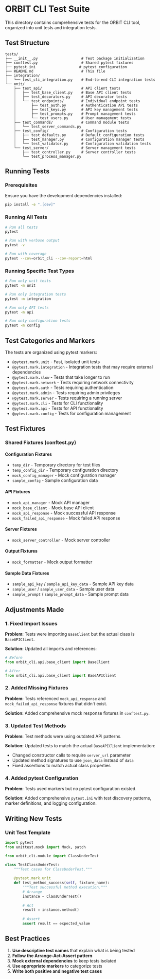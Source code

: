 # ORBIT CLI Test Suite

This directory contains comprehensive tests for the ORBIT CLI tool, organized into unit tests and integration tests.

## Test Structure

```
tests/
├── __init__.py                    # Test package initialization
├── conftest.py                    # Shared pytest fixtures
├── pytest.ini                    # pytest configuration
├── README.md                      # This file
├── integration/
│   └── test_cli_integration.py    # End-to-end CLI integration tests
└── unit/
    ├── test_api/                  # API client tests
    │   ├── test_base_client.py    # Base API client tests
    │   ├── test_decorators.py     # API decorator tests
    │   └── test_endpoints/        # Individual endpoint tests
    │       ├── test_auth.py       # Authentication API tests
    │       ├── test_keys.py       # API key management tests
    │       ├── test_prompts.py    # Prompt management tests
    │       └── test_users.py      # User management tests
    ├── test_commands/             # Command module tests
    │   └── test_server_commands.py
    ├── test_config/               # Configuration tests
    │   ├── test_defaults.py       # Default configuration tests
    │   ├── test_manager.py        # Configuration manager tests
    │   └── test_validator.py      # Configuration validation tests
    └── test_server/               # Server management tests
        ├── test_controller.py     # Server controller tests
        └── test_process_manager.py
```

## Running Tests

### Prerequisites

Ensure you have the development dependencies installed:

```bash
pip install -e ".[dev]"
```

### Running All Tests

```bash
# Run all tests
pytest

# Run with verbose output
pytest -v

# Run with coverage
pytest --cov=orbit_cli --cov-report=html
```

### Running Specific Test Types

```bash
# Run only unit tests
pytest -m unit

# Run only integration tests
pytest -m integration

# Run only API tests
pytest -m api

# Run only configuration tests
pytest -m config
```

## Test Categories and Markers

The tests are organized using pytest markers:

- `@pytest.mark.unit` - Fast, isolated unit tests
- `@pytest.mark.integration` - Integration tests that may require external dependencies
- `@pytest.mark.slow` - Tests that take longer to run
- `@pytest.mark.network` - Tests requiring network connectivity
- `@pytest.mark.auth` - Tests requiring authentication
- `@pytest.mark.admin` - Tests requiring admin privileges
- `@pytest.mark.server` - Tests requiring a running server
- `@pytest.mark.cli` - Tests for CLI functionality
- `@pytest.mark.api` - Tests for API functionality
- `@pytest.mark.config` - Tests for configuration management

## Test Fixtures

### Shared Fixtures (conftest.py)

#### Configuration Fixtures
- `temp_dir` - Temporary directory for test files
- `temp_config_dir` - Temporary configuration directory
- `mock_config_manager` - Mock configuration manager
- `sample_config` - Sample configuration data

#### API Fixtures
- `mock_api_manager` - Mock API manager
- `mock_base_client` - Mock base API client
- `mock_api_response` - Mock successful API response
- `mock_failed_api_response` - Mock failed API response

#### Server Fixtures
- `mock_server_controller` - Mock server controller

#### Output Fixtures
- `mock_formatter` - Mock output formatter

#### Sample Data Fixtures
- `sample_api_key` / `sample_api_key_data` - Sample API key data
- `sample_user` / `sample_user_data` - Sample user data
- `sample_prompt` / `sample_prompt_data` - Sample prompt data

## Adjustments Made

### 1. Fixed Import Issues

**Problem**: Tests were importing `BaseClient` but the actual class is `BaseAPIClient`.

**Solution**: Updated all imports and references:
```python
# Before
from orbit_cli.api.base_client import BaseClient

# After  
from orbit_cli.api.base_client import BaseAPIClient
```

### 2. Added Missing Fixtures

**Problem**: Tests referenced `mock_api_response` and `mock_failed_api_response` fixtures that didn't exist.

**Solution**: Added comprehensive mock response fixtures in `conftest.py`.

### 3. Updated Test Methods

**Problem**: Test methods were using outdated API patterns.

**Solution**: Updated tests to match the actual `BaseAPIClient` implementation:
- Changed constructor calls to require `server_url` parameter
- Updated method signatures to use `json_data` instead of `data`
- Fixed assertions to match actual class properties

### 4. Added pytest Configuration

**Problem**: Tests used markers but no pytest configuration existed.

**Solution**: Added comprehensive `pytest.ini` with test discovery patterns, marker definitions, and logging configuration.

## Writing New Tests

### Unit Test Template

```python
import pytest
from unittest.mock import Mock, patch

from orbit_cli.module import ClassUnderTest

class TestClassUnderTest:
    """Test cases for ClassUnderTest."""
    
    @pytest.mark.unit
    def test_method_success(self, fixture_name):
        """Test successful method execution."""
        # Arrange
        instance = ClassUnderTest()
        
        # Act
        result = instance.method()
        
        # Assert
        assert result == expected_value
```

## Best Practices

1. **Use descriptive test names** that explain what is being tested
2. **Follow the Arrange-Act-Assert pattern**
3. **Mock external dependencies** to keep tests isolated
4. **Use appropriate markers** to categorize tests
5. **Write both positive and negative test cases** 